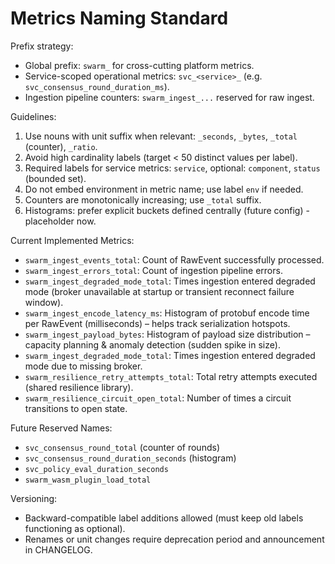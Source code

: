 # Metrics Naming Standard

Prefix strategy:
- Global prefix: `swarm_` for cross-cutting platform metrics.
- Service-scoped operational metrics: `svc_<service>_` (e.g. `svc_consensus_round_duration_ms`).
- Ingestion pipeline counters: `swarm_ingest_...` reserved for raw ingest.

Guidelines:
1. Use nouns with unit suffix when relevant: `_seconds`, `_bytes`, `_total` (counter), `_ratio`.
2. Avoid high cardinality labels (target < 50 distinct values per label).
3. Required labels for service metrics: `service`, optional: `component`, `status` (bounded set).
4. Do not embed environment in metric name; use label `env` if needed.
5. Counters are monotonically increasing; use `_total` suffix.
6. Histograms: prefer explicit buckets defined centrally (future config) - placeholder now.

Current Implemented Metrics:
- `swarm_ingest_events_total`: Count of RawEvent successfully processed.
- `swarm_ingest_errors_total`: Count of ingestion pipeline errors.
- `swarm_ingest_degraded_mode_total`: Times ingestion entered degraded mode (broker unavailable at startup or transient reconnect failure window).
- `swarm_ingest_encode_latency_ms`: Histogram of protobuf encode time per RawEvent (milliseconds) – helps track serialization hotspots.
- `swarm_ingest_payload_bytes`: Histogram of payload size distribution – capacity planning & anomaly detection (sudden spike in size).
 - `swarm_ingest_degraded_mode_total`: Times ingestion entered degraded mode due to missing broker.
 - `swarm_resilience_retry_attempts_total`: Total retry attempts executed (shared resilience library).
 - `swarm_resilience_circuit_open_total`: Number of times a circuit transitions to open state.

Future Reserved Names:
- `svc_consensus_round_total` (counter of rounds)
- `svc_consensus_round_duration_seconds` (histogram)
- `svc_policy_eval_duration_seconds`
- `swarm_wasm_plugin_load_total`

Versioning:
- Backward-compatible label additions allowed (must keep old labels functioning as optional).
- Renames or unit changes require deprecation period and announcement in CHANGELOG.

